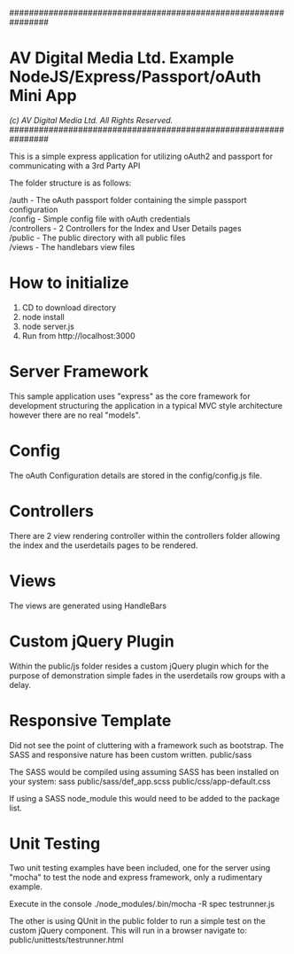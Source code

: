 ################################################################
# AV Digital Media Ltd. Example NodeJS/Express/Passport/oAuth Mini App
*(c) AV Digital Media Ltd. All Rights Reserved.*
################################################################

This is a simple express application for utilizing oAuth2 and passport for
communicating with a 3rd Party API

The folder structure is as follows:

/auth - The oAuth passport folder containing the simple passport configuration<br />
/config - Simple config file with oAuth credentials<br />
/controllers - 2 Controllers for the Index and User Details pages<br />
/public - The public directory with all public files<br />
/views - The handlebars view files<br />

# How to initialize

1. CD to download directory
2. node install
3. node server.js
4. Run from http://localhost:3000

# Server Framework

This sample application uses "express" as the core framework for development
structuring the application in a typical MVC style architecture however there
are no real "models".

# Config
The oAuth Configuration details are stored in the config/config.js file.

# Controllers
There are 2 view rendering controller within the controllers folder allowing
the index and the userdetails pages to be rendered.

# Views
The views are generated using HandleBars

# Custom jQuery Plugin

Within the public/js folder resides a custom jQuery plugin which for the purpose
of demonstration simple fades in the userdetails row groups with a delay.

# Responsive Template

Did not see the point of cluttering with a framework such as bootstrap. The SASS
and responsive nature has been custom written.
public/sass

The SASS would be compiled using assuming SASS has been installed on your system:
sass public/sass/def_app.scss public/css/app-default.css

If using a SASS node_module this would need to be added to the package list.


# Unit Testing

Two unit testing examples have been included, one for the server using "mocha"
to test the node and express framework, only a rudimentary example.

Execute in the console
./node_modules/.bin/mocha -R spec testrunner.js


The other is using QUnit in the public folder to run a simple test on the
custom jQuery component. This will run in a browser navigate to:
public/unittests/testrunner.html
